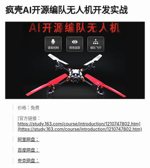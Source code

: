 # 疯壳AI开源编队无人机开发实战

![img](../../../assets/study163/free/22d74f50489c4cd1bb1bd7cefc3e1f44.jpg)

> 价格：免费

> [官方链接：https://study.163.com/course/introduction/1210747802.htm](https://study.163.com/course/introduction/1210747802.htm)

> [阿里网盘：]()

> [百度网盘：]()

> [夸克网盘：]()
